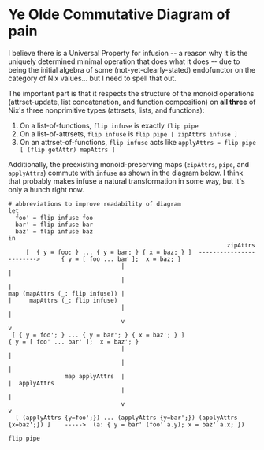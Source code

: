 # Ye Olde Commutative Diagram of pain

I believe there is a Universal Property for infusion -- a reason why it is the
uniquely determined minimal operation that does what it does -- due to being the
initial algebra of some (not-yet-clearly-stated) endofunctor on the category of
Nix values... but I need to spell that out.

The important part is that it respects the structure of the monoid operations
(attrset-update, list concatenation, and function composition) on **all three**
of Nix's three nonprimitive types (attrsets, lists, and functions):

1. On a list-of-functions, `flip infuse` is exactly `flip pipe`
2. On a list-of-attrsets, `flip infuse` is `flip pipe [ zipAttrs infuse ]`
3. On an attrset-of-functions, `flip infuse` acts like `applyAttrs = flip pipe [ (flip getAttr) mapAttrs ]`

Additionally, the preexisting monoid-preserving maps (`zipAttrs`, `pipe`, and
`applyAttrs`) commute with `infuse` as shown in the diagram below.  I think that
probably makes infuse a natural transformation in some way, but it's only a
hunch right now.

```
# abbreviations to improve readability of diagram
let
  foo' = flip infuse foo
  bar' = flip infuse bar
  baz' = flip infuse baz
in
                                                              zipAttrs
     [  { y = foo; } ... { y = bar; } { x = baz; } ]  ------------------------>      { y = [ foo ... bar ];  x = baz; }
                                |                                                                  |
                                |                                                                  |
map (mapAttrs (_: flip infuse)) |                                                                  |     mapAttrs (_: flip infuse)
                                |                                                                  |
                                v                                                                  v
 [ { y = foo'; } ... { y = bar'; } { x = baz'; } ]                                { y = [ foo' ... bar' ];  x = baz'; }
                                |                                                                  |
                                |                                                                  |
                map applyAttrs  |                                                                  |  applyAttrs
                                |                                                                  |
                                v                                                                  v
  [ (applyAttrs {y=foo';}) ... (applyAttrs {y=bar';}) (applyAttrs {x=baz';}) ]    ----->  (a: { y = bar' (foo' a.y); x = baz' a.x; })
                                                                                flip pipe

```
